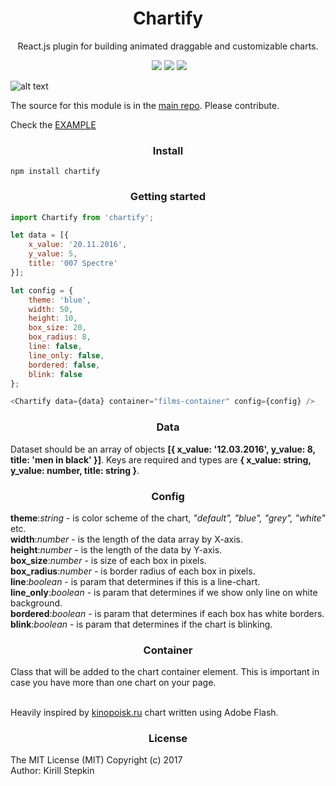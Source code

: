 <h1 align='center'>Chartify</h1>

<p align='center'>React.js plugin for building animated draggable and customizable charts.</p>

<p align='center'>
	<a href='https://www.npmjs.com/package/chartify'><img src="https://img.shields.io/npm/v/chartify.svg?style=flat-square" alt=""></a>
	<a href='https://www.npmjs.com/package/chartify'><img src='https://img.shields.io/npm/dm/chartify.svg?style=flat-square' /></a>
	<a href='https://www.npmjs.com/package/chartify'><img src='https://img.shields.io/npm/dt/chartify.svg?style=flat-square' /></a>
	<a href='https://github.com/kiqs/chartify'><img src='https://img.shields.io/travis/kiqs/chartify/master.svg?style=flat-square' /></a>
</p>

![alt text](https://raw.githubusercontent.com/kiqs/chartify/master/img/newprev.gif)

The source for this module is in the [main repo](https://github.com/kiqs/chartify). Please contribute.

Check the [EXAMPLE](https://kiqs.github.io/chartify/example/)

<h3 align='center'>Install</h3>

```
npm install chartify
```

<h3 align='center'>Getting started</h3>

```javascript
import Chartify from 'chartify';

let data = [{
	x_value: '20.11.2016',
	y_value: 5,				
	title: '007 Spectre'	
}];

let config = {
	theme: 'blue',	
	width: 50,			      
	height: 10,			
	box_size: 20,	
	box_radius: 8,	
	line: false,	
	line_only: false,
	bordered: false,
	blink: false	
};

<Chartify data={data} container="films-container" config={config} />
```

<h3 align='center'>Data</h3>

Dataset should be an array of objects <b>[{ x_value: '12.03.2016', y_value: 8, title: 'men in black' }]</b>. Keys are required and types are <b>{ x_value: string, y_value: number, title: string }</b>.

<h3 align='center'>Config</h3>

<b>theme</b>:<i>string</i> - is color scheme of the chart, <i>"default", "blue", "grey", "white"</i> etc.<br/>
<b>width</b>:<i>number</i> - is the length of the data array by X-axis.<br/>
<b>height</b>:<i>number</i> - is the length of the data by Y-axis.<br/>
<b>box_size</b>:<i>number</i> - is size of each box in pixels.<br/>
<b>box_radius</b>:<i>number</i> - is border radius of each box in pixels.<br/>
<b>line</b>:<i>boolean</i> - is param that determines if this is a line-chart.<br/>
<b>line_only</b>:<i>boolean</i> - is param that determines if we show only line on white background.<br/>
<b>bordered</b>:<i>boolean</i> - is param that determines if each box has white borders.<br/>
<b>blink</b>:<i>boolean</i> - is param that determines if the chart is blinking.<br/>

<h3 align='center'>Container</h3>

Class that will be added to the chart container element. This is important in case you have more than one chart on your page.<br/><br/>

Heavily inspired by [kinopoisk.ru](https://www.kinopoisk.ru/) chart written using Adobe Flash.

<h3 align='center'>License</h3>

The MIT License (MIT) Copyright (c) 2017<br/>
Author: Kirill Stepkin
